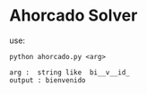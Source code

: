 # Ahorcado Solver

use:
```
python ahorcado.py <arg>
```

```
arg :  string like  bi__v__id_
output : bienvenido
```
